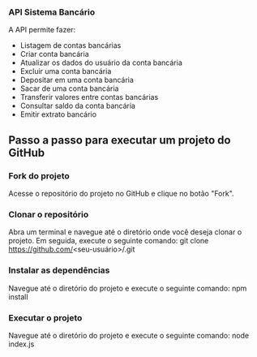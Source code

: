 ### API Sistema Bancário

A API permite fazer:
-   Listagem de contas bancárias
-   Criar conta bancária
-   Atualizar os dados do usuário da conta bancária
-   Excluir uma conta bancária
-   Depositar em uma conta bancária
-   Sacar de uma conta bancária
-   Transferir valores entre contas bancárias
-   Consultar saldo da conta bancária
-   Emitir extrato bancário

## Passo a passo para executar um projeto do GitHub

### Fork do projeto
Acesse o repositório do projeto no GitHub e clique no botão "Fork".

### Clonar o repositório
Abra um terminal e navegue até o diretório onde você deseja clonar o projeto. Em seguida, execute o seguinte comando:
git clone https://github.com/<seu-usuário>/<nome-do-projeto>.git

### Instalar as dependências
Navegue até o diretório do projeto e execute o seguinte comando:
npm install

### Executar o projeto
Navegue até o diretório do projeto e execute o seguinte comando:
node index.js 

